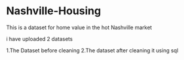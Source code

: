 # Nashville-Housing

This is a dataset for home value in the hot Nashville market

i have uploaded 2 datasets

1.The Dataset before cleaning
2.The dataset after cleaning it using sql
